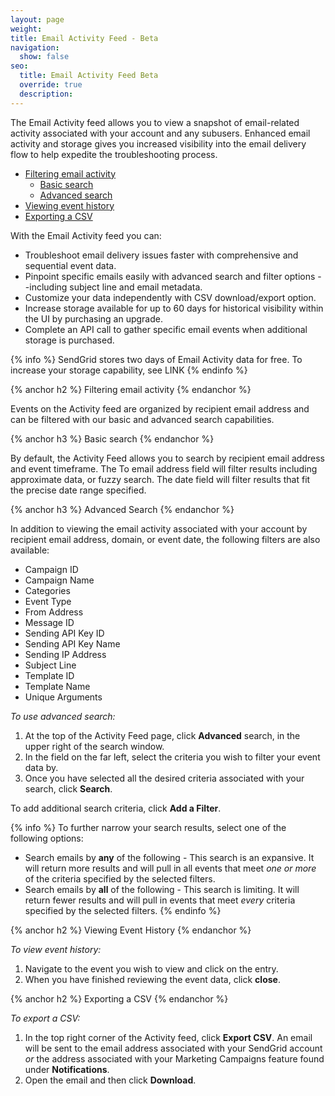 ```yaml
---
layout: page
weight: 
title: Email Activity Feed - Beta
navigation:
  show: false
seo:
  title: Email Activity Feed Beta
  override: true
  description:
---
```


The Email Activity feed allows you to view a snapshot of email-related activity associated with your account and any subusers. Enhanced email activity and storage gives you increased visibility into the email delivery flow to help expedite the troubleshooting process.  


* [Filtering email activity](#-Filtering-email-activity)
  * [Basic search](#-Basic-search)
  * [Advanced search](#-Advanced-search)
* [Viewing event history](#-Viewing-event-history)
* [Exporting a CSV](#-Exporting-a-CSV)

With the Email Activity feed you can:

* Troubleshoot email delivery issues faster with comprehensive and sequential event data.
* Pinpoint specific emails easily with advanced search and filter options --including subject line and email metadata.
* Customize your data independently with CSV download/export option.
* Increase storage available for up to 60 days for historical visibility within the UI by purchasing an upgrade.
* Complete an API call to gather specific email events when additional storage is purchased.

{% info %}
SendGrid stores two days of Email Activity data for free. To increase your storage capability, see LINK
{% endinfo %}

{% anchor h2 %}
Filtering email activity
{% endanchor %}

Events on the Activity feed are organized by recipient email address and can be filtered with our basic and advanced search capabilities. 

{% anchor h3 %}
Basic search
{% endanchor %}

By default, the Activity Feed allows you to search by recipient email address and event timeframe. The To email address field will filter results including approximate data, or fuzzy search. The date field will filter results that fit the precise date range specified.

{% anchor h3 %}
Advanced Search
{% endanchor %}

In addition to viewing the email activity associated with your account by recipient email address, domain, or event date, the following filters are also available:

* Campaign ID
* Campaign Name
* Categories
* Event Type
* From Address
* Message ID
* Sending API Key ID
* Sending API Key Name
* Sending IP Address
* Subject Line
* Template ID
* Template Name
* Unique Arguments

*To use advanced search:*

1. At the top of the Activity Feed page, click **Advanced** search, in the upper right of the search window.
1. In the field on the far left, select the criteria you wish to filter your event data by. 
1. Once you have selected all the desired criteria associated with your search, click **Search**. 
  
To add additional search criteria, click **Add a Filter**. 

{% info %}
To further narrow your search results, select one of the following options:

* Search emails by **any** of the following - This search is an expansive. It will return more results and will pull in all events that meet *one or more* of the criteria specified by the selected filters.
* Search emails by **all** of the following - This search is limiting. It will return fewer results and will pull in events that meet *every* criteria specified by the selected filters. 
{% endinfo %}

{% anchor h2 %}
Viewing Event History
{% endanchor %}

*To view event history:*

1. Navigate to the event you wish to view and click on the entry. 
1. When you have finished reviewing the event data, click **close**. 

{% anchor h2 %}
Exporting a CSV
{% endanchor %}

*To export a CSV:*

1. In the top right corner of the Activity feed, click **Export CSV**. 
   An email will be sent to the email address associated with your SendGrid account *or* the address associated with your Marketing Campaigns feature found under **Notifications**.
1. Open the email and then click **Download**.
